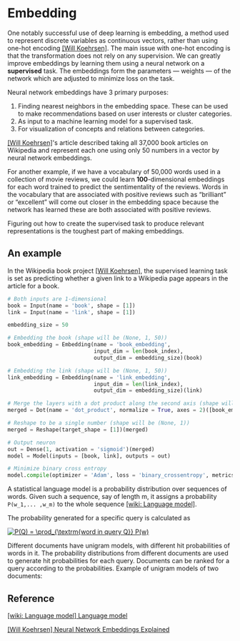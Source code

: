
# Embedding 

One notably successful use of deep learning is embedding, a method used to represent discrete variables as continuous vectors, rather than using one-hot encoding [[Will Koehrsen]][Neural Network Embeddings Explained]. The main issue with one-hot encoding is that the transformation does not rely on any supervision. We can greatly improve embeddings by learning them using a neural network on a **supervised** task. The embeddings form the parameters — weights — of the network which are adjusted to minimize loss on the task.



Neural network embeddings have 3 primary purposes:

1. Finding nearest neighbors in the embedding space. These can be used to make recommendations based on user interests or cluster categories.
2. As input to a machine learning model for a supervised task.
3. For visualization of concepts and relations between categories.

[[Will Koehrsen]][Neural Network Embeddings Explained]'s article described taking all 37,000 book articles on Wikipedia and represent each one using only 50 numbers in a vector by neural network embeddings. 

For another example, if we have a vocabulary of 50,000 words used in a collection of movie reviews, we could learn **100**-dimensional embeddings for each word trained to predict the sentimentality of the reviews. Words in the vocabulary that are associated with positive reviews such as “brilliant” or “excellent” will come out closer in the embedding space because the network has learned these are both associated with positive reviews.

Figuring out how to create the supervised task to produce relevant representations is the toughest part of making embeddings. 

## An example 

In the Wikipedia book project [[Will Koehrsen]][Neural Network Embeddings Explained], the supervised learning task is set as predicting whether a given link to a Wikipedia page appears in the article for a book. 


```Python
# Both inputs are 1-dimensional
book = Input(name = 'book', shape = [1])
link = Input(name = 'link', shape = [1])

embedding_size = 50

# Embedding the book (shape will be (None, 1, 50))
book_embedding = Embedding(name = 'book_embedding',
                           input_dim = len(book_index),
                           output_dim = embedding_size)(book)

# Embedding the link (shape will be (None, 1, 50))
link_embedding = Embedding(name = 'link_embedding',
                           input_dim = len(link_index),
                           output_dim = embedding_size)(link)

# Merge the layers with a dot product along the second axis (shape will be (None, 1, 1))
merged = Dot(name = 'dot_product', normalize = True, axes = 2)([book_embedding, link_embedding])

# Reshape to be a single number (shape will be (None, 1))
merged = Reshape(target_shape = [1])(merged)

# Output neuron
out = Dense(1, activation = 'sigmoid')(merged)
model = Model(inputs = [book, link], outputs = out)

# Minimize binary cross entropy
model.compile(optimizer = 'Adam', loss = 'binary_crossentropy', metrics = ['accuracy'])
```


A statistical language model is a probability distribution over sequences of words. Given such a sequence, say of length m, it assigns a probability `P(w_1,... ,w_m)` to the whole sequence [[wiki: Language model]][Language model].








The probability generated for a specific query is calculated as

<a href="https://www.codecogs.com/eqnedit.php?latex=P(Q)&space;=&space;\prod_{\textrm{word&space;in&space;query&space;Q}}&space;P(w)" target="_blank"><img src="https://latex.codecogs.com/gif.latex?P(Q)&space;=&space;\prod_{\textrm{word&space;in&space;query&space;Q}}&space;P(w)" title="P(Q) = \prod_{\textrm{word in query Q}} P(w)" /></a>

Different documents have unigram models, with different hit probabilities of words in it. The probability distributions from different documents are used to generate hit probabilities for each query. Documents can be ranked for a query according to the probabilities. Example of unigram models of two documents:






## Reference

[Language model]: https://en.wikipedia.org/wiki/Language_model
[[wiki: Language model] Language model](https://en.wikipedia.org/wiki/Language_model)

[Neural Network Embeddings Explained]: https://towardsdatascience.com/neural-network-embeddings-explained-4d028e6f0526
[[Will Koehrsen] Neural Network Embeddings Explained](https://towardsdatascience.com/neural-network-embeddings-explained-4d028e6f0526)

